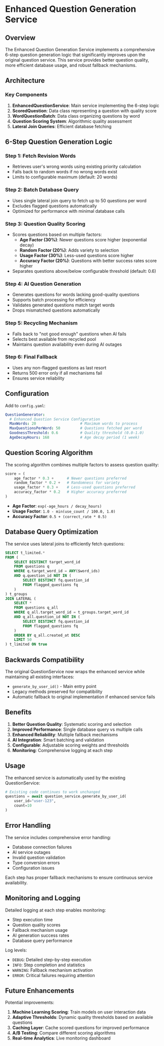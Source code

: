 # Enhanced Question Generation Service

## Overview

The Enhanced Question Generation Service implements a comprehensive 6-step question generation logic that significantly improves upon the original question service. This service provides better question quality, more efficient database usage, and robust fallback mechanisms.

## Architecture

### Key Components

1. **EnhancedQuestionService**: Main service implementing the 6-step logic
2. **ScoredQuestion**: Data class representing a question with quality score
3. **WordQuestionBatch**: Data class organizing questions by word
4. **Question Scoring System**: Algorithmic quality assessment
5. **Lateral Join Queries**: Efficient database fetching

## 6-Step Question Generation Logic

### Step 1: Fetch Revision Words
- Retrieves user's wrong words using existing priority calculation
- Falls back to random words if no wrong words exist
- Limits to configurable maximum (default: 20 words)

### Step 2: Batch Database Query
- Uses single lateral join query to fetch up to 50 questions per word
- Excludes flagged questions automatically
- Optimized for performance with minimal database calls

### Step 3: Question Quality Scoring
- Scores questions based on multiple factors:
  - **Age Factor (30%)**: Newer questions score higher (exponential decay)
  - **Random Factor (20%)**: Adds variety to selection
  - **Usage Factor (30%)**: Less-used questions score higher
  - **Accuracy Factor (20%)**: Questions with better success rates score higher
- Separates questions above/below configurable threshold (default: 0.6)

### Step 4: AI Question Generation
- Generates questions for words lacking good-quality questions
- Supports batch processing for efficiency
- Validates generated questions match target words
- Drops mismatched questions automatically

### Step 5: Recycling Mechanism
- Falls back to "not good enough" questions when AI fails
- Selects best available from recycled pool
- Maintains question availability even during AI outages

### Step 6: Final Fallback
- Uses any non-flagged questions as last resort
- Returns 500 error only if all mechanisms fail
- Ensures service reliability

## Configuration

Add to `config.yaml`:

```yaml
QuestionGenerator:
  # Enhanced Question Service Configuration
  MaxWords: 20                    # Maximum words to process
  MaxQuestionsPerWord: 50         # Questions fetched per word
  GoodnessThreshold: 0.6          # Quality threshold (0.0-1.0)
  AgeDecayHours: 168              # Age decay period (1 week)
```

## Question Scoring Algorithm

The scoring algorithm combines multiple factors to assess question quality:

```python
score = (
    age_factor * 0.3 +      # Newer questions preferred
    random_factor * 0.2 +   # Randomness for variety
    usage_factor * 0.3 +    # Less-used questions preferred
    accuracy_factor * 0.2   # Higher accuracy preferred
)
```

- **Age Factor**: `exp(-age_hours / decay_hours)`
- **Usage Factor**: `1.0 - min(use_count / 100.0, 1.0)`
- **Accuracy Factor**: `0.5 + (correct_rate * 0.5)`

## Database Query Optimization

The service uses lateral joins to efficiently fetch questions:

```sql
SELECT t_limited.*
FROM (
    SELECT DISTINCT target_word_id
    FROM questions q
    WHERE q.target_word_id = ANY($word_ids)
    AND q.question_id NOT IN (
        SELECT DISTINCT fq.question_id 
        FROM flagged_questions fq
    )
) t_groups
JOIN LATERAL (
    SELECT *
    FROM questions q_all
    WHERE q_all.target_word_id = t_groups.target_word_id
    AND q_all.question_id NOT IN (
        SELECT DISTINCT fq.question_id 
        FROM flagged_questions fq
    )
    ORDER BY q_all.created_at DESC
    LIMIT 50
) t_limited ON true
```

## Backwards Compatibility

The original QuestionService now wraps the enhanced service while maintaining all existing interfaces:

- `generate_by_user_id()` - Main entry point
- Legacy methods preserved for compatibility
- Automatic fallback to original implementation if enhanced service fails

## Benefits

1. **Better Question Quality**: Systematic scoring and selection
2. **Improved Performance**: Single database query vs multiple calls
3. **Enhanced Reliability**: Multiple fallback mechanisms
4. **AI Integration**: Smart batching and validation
5. **Configurable**: Adjustable scoring weights and thresholds
6. **Monitoring**: Comprehensive logging at each step

## Usage

The enhanced service is automatically used by the existing QuestionService:

```python
# Existing code continues to work unchanged
questions = await question_service.generate_by_user_id(
    user_id="user-123",
    count=10
)
```

## Error Handling

The service includes comprehensive error handling:

- Database connection failures
- AI service outages
- Invalid question validation
- Type conversion errors
- Configuration issues

Each step has proper fallback mechanisms to ensure continuous service availability.

## Monitoring and Logging

Detailed logging at each step enables monitoring:

- Step execution time
- Question quality scores
- Fallback mechanism usage
- AI generation success rates
- Database query performance

Log levels:
- `DEBUG`: Detailed step-by-step execution
- `INFO`: Step completion and statistics
- `WARNING`: Fallback mechanism activation
- `ERROR`: Critical failures requiring attention

## Future Enhancements

Potential improvements:

1. **Machine Learning Scoring**: Train models on user interaction data
2. **Adaptive Thresholds**: Dynamic quality thresholds based on available questions
3. **Caching Layer**: Cache scored questions for improved performance
4. **A/B Testing**: Compare different scoring algorithms
5. **Real-time Analytics**: Live monitoring dashboard

